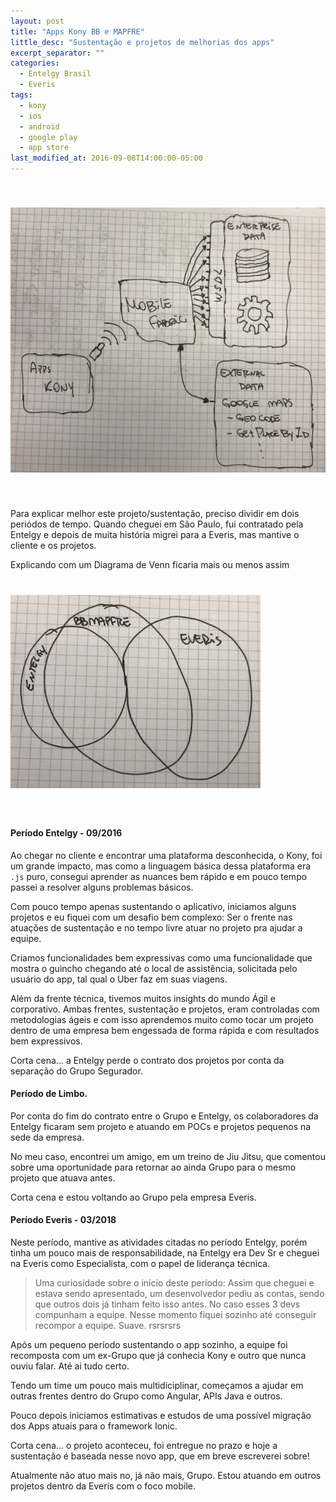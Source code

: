 ```yaml
---
layout: post
title: "Apps Kony BB e MAPFRE"
little_desc: "Sustentação e projetos de melhorias dos apps"
excerpt_separator: ""
categories:
  - Entelgy Brasil
  - Everis
tags:
  - kony
  - ios
  - android
  - google play
  - app store
last_modified_at: 2016-09-08T14:00:00-05:00
---
```



<img src="assets/img/entelgybr/sustain-kony.png" style="margin:40px auto;" alt="">

Para explicar melhor este projeto/sustentação, preciso dividir em dois periódos de tempo. Quando cheguei em São Paulo, fui contratado pela Entelgy e depois de muita história migrei para a Everis, mas mantive o cliente e os projetos. 

Explicando com um Diagrama de Venn ficaria mais ou menos assim
<img src="assets/img/entelgybr/venn-diagram.png" style="margin:40px auto;" alt="">

#### Período Entelgy - 09/2016

Ao chegar no cliente e encontrar uma plataforma desconhecida, o Kony, foi um grande impacto, mas como a linguagem básica dessa plataforma era `.js` puro, consegui aprender as nuances bem rápido e em pouco tempo passei a resolver alguns problemas básicos.

Com pouco tempo apenas sustentando o aplicativo, iniciamos alguns projetos e eu fiquei com um desafio bem complexo: Ser o frente nas atuações de sustentação e no tempo livre atuar no projeto pra ajudar a equipe.

Criamos funcionalidades bem expressivas como uma funcionalidade que mostra o guincho chegando até o local de assistência, solicitada pelo usuário do app, tal qual o Uber faz em suas viagens. 

Além da frente técnica, tivemos muitos insights do mundo Ágil e corporativo. Ambas frentes, sustentação e projetos, eram controladas com metodologias ágeis e com isso aprendemos muito como tocar um projeto dentro de uma empresa bem engessada de forma rápida e com resultados bem expressivos. 

Corta cena... a Entelgy perde o contrato dos projetos por conta da separação do Grupo Segurador. 


#### Período de Limbo. 
Por conta do fim do contrato entre o Grupo e Entelgy, os colaboradores da Entelgy ficaram sem projeto e atuando em POCs e projetos pequenos na sede da empresa. 

No meu caso, encontrei um amigo, em um treino de Jiu Jitsu, que comentou sobre uma oportunidade para retornar ao ainda Grupo para o mesmo projeto que atuava antes. 

Corta cena e estou voltando ao Grupo pela empresa Everis.


#### Período Everis - 03/2018

Neste período, mantive as atividades citadas no período Entelgy, porém tinha um pouco mais de responsabilidade, na Entelgy era Dev Sr e cheguei na Everis como Especialista, com o papel de liderança técnica.

> Uma curiosidade sobre o início deste período: Assim que cheguei e estava sendo apresentado, um desenvolvedor pediu as contas, sendo que outros dois já tinham feito isso antes. No caso esses 3 devs compunham a equipe. Nesse momento fiquei sozinho até conseguir recompor a equipe. Suave. rsrsrsrs

Após um pequeno período sustentando o app sozinho, a equipe foi recomposta com um ex-Grupo que já conhecia Kony e outro que nunca ouviu falar. Até ai tudo certo. 

Tendo um time um pouco mais multidiciplinar, começamos a ajudar em outras frentes dentro do Grupo como Angular, APIs Java e outros.

Pouco depois iniciamos estimativas e estudos de uma possível migração dos Apps atuais para o framework Ionic. 

Corta cena... o projeto aconteceu, foi entregue no prazo e hoje a sustentação é baseada nesse novo app, que em breve escreverei sobre!

Atualmente não atuo mais no, já não mais, Grupo. Estou atuando em outros projetos dentro da Everis com o foco mobile. 
